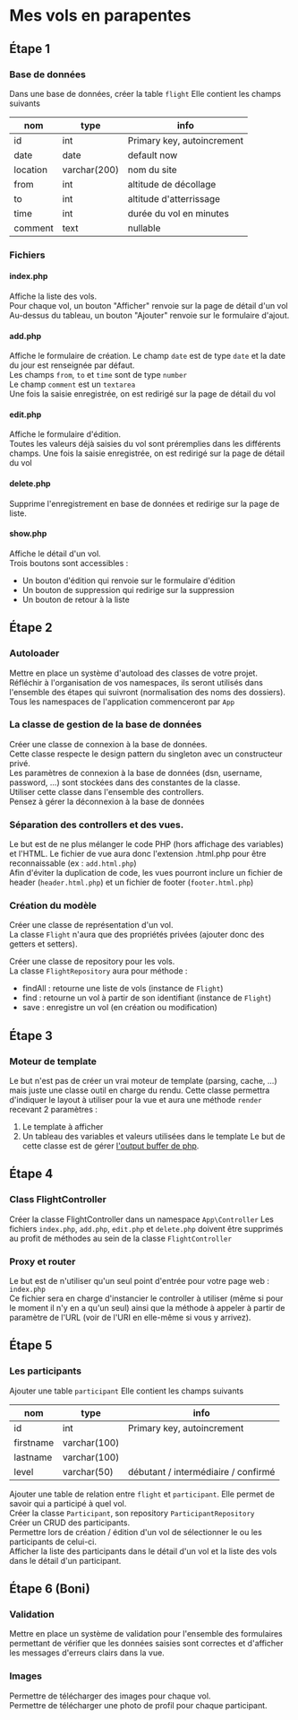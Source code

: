 # Mes vols en parapentes

## Étape 1

### Base de données
Dans une base de données, créer la table ```flight```
Elle contient les champs suivants 

| nom      | type         | info                       | 
|----------|--------------|----------------------------|
| id       | int          | Primary key, autoincrement |
| date     | date         | default now                |
| location | varchar(200) | nom du site                |
| from     | int          | altitude de décollage      |
| to       | int          | altitude d'atterrissage    |
| time     | int          | durée du vol en minutes    |
| comment  | text         | nullable                   |

### Fichiers
#### index.php
Affiche la liste des vols.  
Pour chaque vol, un bouton "Afficher" renvoie sur la page de détail d'un vol  
Au-dessus du tableau, un bouton "Ajouter" renvoie sur le formulaire d'ajout.
#### add.php
Affiche le formulaire de création.
Le champ ```date``` est de type ```date``` et la date du jour est renseignée par défaut.  
Les champs ```from```, ```to``` et ```time``` sont de type ```number```  
Le champ ```comment``` est un ```textarea```  
Une fois la saisie enregistrée, on est redirigé sur la page de détail du vol  
#### edit.php
Affiche le formulaire d'édition.  
Toutes les valeurs déjà saisies du vol sont préremplies dans les différents champs.
Une fois la saisie enregistrée, on est redirigé sur la page de détail du vol  
#### delete.php
Supprime l'enregistrement en base de données et redirige sur la page de liste.
#### show.php
Affiche le détail d'un vol.  
Trois boutons sont accessibles : 
* Un bouton d'édition qui renvoie sur le formulaire d'édition
* Un bouton de suppression qui redirige sur la suppression
* Un bouton de retour à la liste

## Étape 2
### Autoloader
Mettre en place un système d'autoload des classes de votre projet.  
Réfléchir à l'organisation de vos namespaces, ils seront utilisés dans l'ensemble des étapes qui suivront (normalisation des noms des dossiers).  
Tous les namespaces de l'application commenceront par `App`

### La classe de gestion de la base de données
Créer une classe de connexion à la base de données.  
Cette classe respecte le design pattern du singleton avec un constructeur privé.  
Les paramètres de connexion à la base de données (dsn, username, password, ...) sont stockées dans des constantes de la classe.  
Utiliser cette classe dans l'ensemble des controllers.  
Pensez à gérer la déconnexion à la base de données 

### Séparation des controllers et des vues.
Le but est de ne plus mélanger le code PHP (hors affichage des variables) et l'HTML.
Le fichier de vue aura donc l'extension .html.php pour être reconnaissable (ex : `add.html.php`)  
Afin d'éviter la duplication de code, les vues pourront inclure un fichier de header (`header.html.php`) et un fichier de footer (`footer.html.php`)

### Création du modèle
Créer une classe de représentation d'un vol.  
La classe ```Flight``` n'aura que des propriétés privées (ajouter donc des getters et setters).
  
Créer une classe de repository pour les vols.  
La classe ```FlightRepository``` aura pour méthode :
* findAll : retourne une liste de vols (instance de ```Flight```)
* find : retourne un vol à partir de son identifiant (instance de ```Flight```)
* save : enregistre un vol (en création ou modification)

## Étape 3
### Moteur de template
Le but n'est pas de créer un vrai moteur de template (parsing, cache, ...) mais juste une classe outil en charge du rendu.
Cette classe permettra d'indiquer le layout à utiliser pour la vue et aura une méthode `render` recevant 2 paramètres :
1. Le template à afficher
2. Un tableau des variables et valeurs utilisées dans le template
Le but de cette classe est de gérer [l'output buffer de php](https://www.php.net/manual/fr/ref.outcontrol.php).

## Étape 4
### Class FlightController
Créer la classe FlightController dans un namespace `App\Controller`
Les fichiers `index.php`, `add.php`, `edit.php` et `delete.php` doivent être supprimés au profit de méthodes au sein de la classe `FlightController`

### Proxy et router
Le but est de n'utiliser qu'un seul point d'entrée pour votre page web : `index.php`  
Ce fichier sera en charge d'instancier le controller à utiliser (même si pour le moment il n'y en a qu'un seul) ainsi que la méthode à appeler à partir de paramètre de l'URL (voir de l'URI en elle-même si vous y arrivez).  


## Étape 5
### Les participants
Ajouter une table `participant`
Elle contient les champs suivants

| nom       | type         | info                                | 
|-----------|--------------|-------------------------------------|
| id        | int          | Primary key, autoincrement          |
| firstname | varchar(100) |                                     |
| lastname  | varchar(100) |                                     |
| level     | varchar(50)  | débutant / intermédiaire / confirmé |

Ajouter une table de relation entre `flight` et `participant`. Elle permet de savoir qui a participé à quel vol.  
Créer la classe `Participant`, son repository `ParticipantRepository`  
Créer un CRUD des participants.  
Permettre lors de création / édition d'un vol de sélectionner le ou les participants de celui-ci.  
Afficher la liste des participants dans le détail d'un vol et la liste des vols dans le détail d'un participant.

## Étape 6 (Boni)
### Validation
Mettre en place un système de validation pour l'ensemble des formulaires permettant de vérifier que les données saisies sont correctes et d'afficher les messages d'erreurs clairs dans la vue.

### Images
Permettre de télécharger des images pour chaque vol.  
Permettre de télécharger une photo de profil pour chaque participant.  




